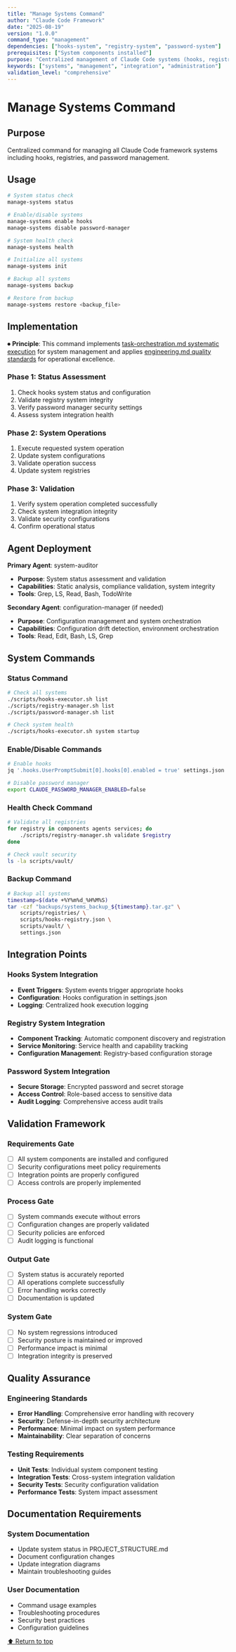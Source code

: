 ```yaml
---
title: "Manage Systems Command"
author: "Claude Code Framework"
date: "2025-08-19"
version: "1.0.0"
command_type: "management"
dependencies: ["hooks-system", "registry-system", "password-system"]
prerequisites: ["System components installed"]
purpose: "Centralized management of Claude Code systems (hooks, registries, passwords)"
keywords: ["systems", "management", "integration", "administration"]
validation_level: "comprehensive"
---
```


# Manage Systems Command

## Purpose
Centralized command for managing all Claude Code framework systems including hooks, registries, and password management.

## Usage

```bash
# System status check
manage-systems status

# Enable/disable systems
manage-systems enable hooks
manage-systems disable password-manager

# System health check
manage-systems health

# Initialize all systems
manage-systems init

# Backup all systems
manage-systems backup

# Restore from backup
manage-systems restore <backup_file>
```

## Implementation

⏺ **Principle**: This command implements [task-orchestration.md systematic execution](docs/principles/task-orchestration.md) for system management and applies [engineering.md quality standards](docs/principles/engineering.md) for operational excellence.

### Phase 1: Status Assessment
1. Check hooks system status and configuration
2. Validate registry system integrity
3. Verify password manager security settings
4. Assess system integration health

### Phase 2: System Operations
1. Execute requested system operation
2. Update system configurations
3. Validate operation success
4. Update system registries

### Phase 3: Validation
1. Verify system operation completed successfully
2. Check system integration integrity
3. Validate security configurations
4. Confirm operational status

## Agent Deployment

**Primary Agent**: system-auditor
- **Purpose**: System status assessment and validation
- **Capabilities**: Static analysis, compliance validation, system integrity
- **Tools**: Grep, LS, Read, Bash, TodoWrite

**Secondary Agent**: configuration-manager (if needed)
- **Purpose**: Configuration management and system orchestration  
- **Capabilities**: Configuration drift detection, environment orchestration
- **Tools**: Read, Edit, Bash, LS, Grep

## System Commands

### Status Command
```bash
# Check all systems
./scripts/hooks-executor.sh list
./scripts/registry-manager.sh list
./scripts/password-manager.sh list

# Check system health
./scripts/hooks-executor.sh system startup
```

### Enable/Disable Commands
```bash
# Enable hooks
jq '.hooks.UserPromptSubmit[0].hooks[0].enabled = true' settings.json

# Disable password manager
export CLAUDE_PASSWORD_MANAGER_ENABLED=false
```

### Health Check Command
```bash
# Validate all registries
for registry in components agents services; do
    ./scripts/registry-manager.sh validate $registry
done

# Check vault security
ls -la scripts/vault/
```

### Backup Command
```bash
# Backup all systems
timestamp=$(date +%Y%m%d_%H%M%S)
tar -czf "backups/systems_backup_${timestamp}.tar.gz" \
    scripts/registries/ \
    scripts/hooks-registry.json \
    scripts/vault/ \
    settings.json
```

## Integration Points

### Hooks System Integration
- **Event Triggers**: System events trigger appropriate hooks
- **Configuration**: Hooks configuration in settings.json
- **Logging**: Centralized hook execution logging

### Registry System Integration  
- **Component Tracking**: Automatic component discovery and registration
- **Service Monitoring**: Service health and capability tracking
- **Configuration Management**: Registry-based configuration storage

### Password System Integration
- **Secure Storage**: Encrypted password and secret storage
- **Access Control**: Role-based access to sensitive data
- **Audit Logging**: Comprehensive access audit trails

## Validation Framework

### Requirements Gate
- [ ] All system components are installed and configured
- [ ] Security configurations meet policy requirements
- [ ] Integration points are properly configured
- [ ] Access controls are properly implemented

### Process Gate  
- [ ] System commands execute without errors
- [ ] Configuration changes are properly validated
- [ ] Security policies are enforced
- [ ] Audit logging is functional

### Output Gate
- [ ] System status is accurately reported
- [ ] All operations complete successfully
- [ ] Error handling works correctly
- [ ] Documentation is updated

### System Gate
- [ ] No system regressions introduced
- [ ] Security posture is maintained or improved
- [ ] Performance impact is minimal
- [ ] Integration integrity is preserved

## Quality Assurance

### Engineering Standards
- **Error Handling**: Comprehensive error handling with recovery
- **Security**: Defense-in-depth security architecture
- **Performance**: Minimal impact on system performance
- **Maintainability**: Clear separation of concerns

### Testing Requirements
- **Unit Tests**: Individual system component testing
- **Integration Tests**: Cross-system integration validation
- **Security Tests**: Security configuration validation
- **Performance Tests**: System impact assessment

## Documentation Requirements

### System Documentation
- Update system status in PROJECT_STRUCTURE.md
- Document configuration changes
- Update integration diagrams
- Maintain troubleshooting guides

### User Documentation
- Command usage examples
- Troubleshooting procedures
- Security best practices
- Configuration guidelines

[⬆ Return to top](#manage-systems-command)